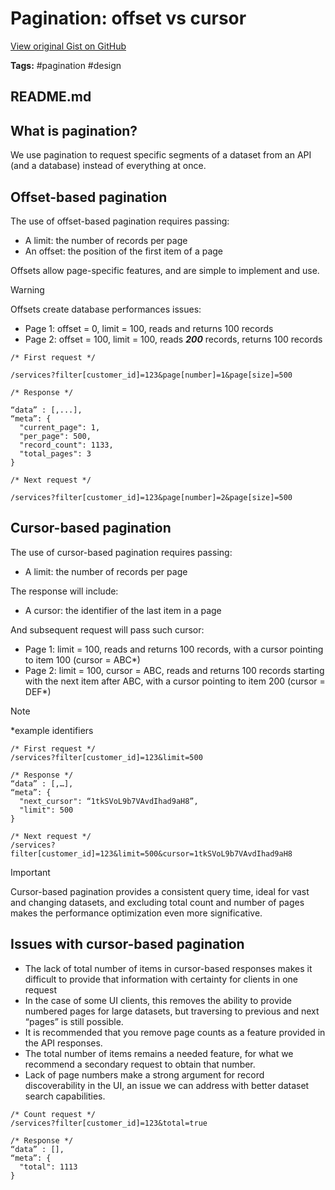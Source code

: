# Pagination: offset vs cursor 

[View original Gist on GitHub](https://gist.github.com/Integralist/c7a1bd810e1ab30b83e99308d11191cb)

**Tags:** #pagination #design

## README.md

## What is pagination?

We use pagination to request specific segments of a dataset from an API (and a database) instead of everything at once.

## Offset-based pagination

The use of offset-based pagination requires passing:

- A limit: the number of records per page
- An offset: the position of the first item of a page

Offsets allow page-specific features, and are simple to implement and use.

> [!WARNING]
> Offsets create database performances issues:
>
>  - Page 1: offset = 0, limit = 100, reads and returns 100 records
>  - Page 2: offset = 100, limit = 100, reads **_200_** records, returns 100 records

```
/* First request */

/services?filter[customer_id]=123&page[number]=1&page[size]=500

/* Response */

“data” : [,...],
“meta”: {
  "current_page": 1,
  "per_page": 500,
  "record_count": 1133,
  "total_pages": 3
}

/* Next request */

/services?filter[customer_id]=123&page[number]=2&page[size]=500
```

## Cursor-based pagination

The use of cursor-based pagination requires passing:

- A limit: the number of records per page

The response will include:

- A cursor: the identifier of the last item in a page

And subsequent request will pass such cursor:

- Page 1: limit = 100, reads and returns 100 records, with a cursor pointing to item 100 (cursor = ABC*)
- Page 2: limit = 100, cursor = ABC, reads and returns 100 records starting with the next item after ABC, with a cursor pointing to item 200 (cursor = DEF*)

> [!NOTE]
> *example identifiers

```
/* First request */
/services?filter[customer_id]=123&limit=500

/* Response */
“data” : [,…],
“meta”: {
  "next_cursor": “1tkSVoL9b7VAvdIhad9aH8”,
  "limit": 500
}

/* Next request */
/services?filter[customer_id]=123&limit=500&cursor=1tkSVoL9b7VAvdIhad9aH8
```

> [!IMPORTANT]
> Cursor-based pagination provides a consistent query time, ideal for vast and changing datasets, and excluding total count and number of pages makes the performance optimization even more significative.

## Issues with cursor-based pagination

- The lack of total number of items in cursor-based responses makes it difficult to provide that information with certainty for clients in one request
- In the case of some UI clients, this removes the ability to provide numbered pages for large datasets, but traversing to previous and next “pages” is still possible.
- It is recommended that you remove page counts as a feature provided in the API responses.
- The total number of items remains a needed feature, for what we recommend a secondary request to obtain that number.
- Lack of page numbers make a strong argument for record discoverability in the UI, an issue we can address with better dataset search capabilities.

```
/* Count request */
/services?filter[customer_id]=123&total=true

/* Response */
“data” : [],
“meta”: {
  "total": 1113
}
```

